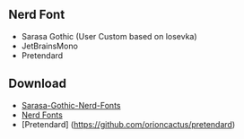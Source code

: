 ## Nerd Font
* Sarasa Gothic (User Custom based on losevka)
* JetBrainsMono
* Pretendard

## Download
* [Sarasa-Gothic-Nerd-Fonts](https://github.com/jonz94/Sarasa-Gothic-Nerd-Fonts)
* [Nerd Fonts](https://www.nerdfonts.com/font-downloads)
* [Pretendard] (https://github.com/orioncactus/pretendard)